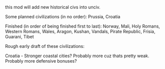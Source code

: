 this mod will add new historical civs into unciv.

Some planned civilizations (in no order): Prussia, Croatia

Finished (in order of being finished first to last): Norway, Mali, Holy Romans, Western Romans, Wales, Aragon, Kushan, Vandals, Pirate Republic, Frisia, Guarani, Tibet



Rough early draft of these civilizations:

Croatia - Stronger coastal cities? Probably more cuz thats pretty weak. Probably more defensive bonuses?
